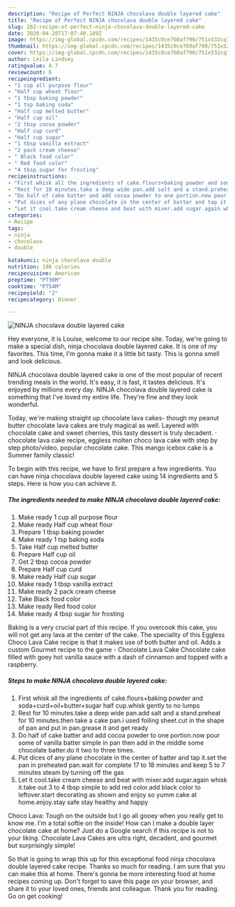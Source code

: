 ```yaml
---
description: "Recipe of Perfect NINJA chocolava double layered cake"
title: "Recipe of Perfect NINJA chocolava double layered cake"
slug: 262-recipe-of-perfect-ninja-chocolava-double-layered-cake
date: 2020-04-28T17:07:40.189Z
image: https://img-global.cpcdn.com/recipes/1435c0ce760af790/751x532cq70/ninja-chocolava-double-layered-cake-recipe-main-photo.jpg
thumbnail: https://img-global.cpcdn.com/recipes/1435c0ce760af790/751x532cq70/ninja-chocolava-double-layered-cake-recipe-main-photo.jpg
cover: https://img-global.cpcdn.com/recipes/1435c0ce760af790/751x532cq70/ninja-chocolava-double-layered-cake-recipe-main-photo.jpg
author: Leila Lindsey
ratingvalue: 4.7
reviewcount: 6
recipeingredient:
- "1 cup all purpose flour"
- "Half cup wheat flour"
- "1 tbsp baking powder"
- "1 tsp baking soda"
- "Half cup melted butter"
- "Half cup oil"
- "2 tbsp cocoa powder"
- "Half cup curd"
- "Half cup sugar"
- "1 tbsp vanilla extract"
- "2 pack cream cheese"
- " Black food color"
- " Red food color"
- "4 tbsp sugar for frosting"
recipeinstructions:
- "First whisk all the ingredients of cake.flours+baking powder and soda+curd+oil+butter+sugar half cup.whisk gently to no lumps"
- "Rest for 10 minutes.take a deep wide pan.add salt and a stand.preheat for 10 minutes.then take a cake pan.i used foiling sheet.cut in the shape of pan and put in pan.grease it and get ready"
- "Do half of cake batter and add cocoa powder to one portion.now pour some of vanilla batter simple in pan then add in the middle some chocolate batter.do it two to three times."
- "Put dices of any plane chocolate in the center of batter and tap it.set the pan in preheated pan.wait for complete 17 to 18 minutes and keep 5 to 7 minutes steam by turning off the gas"
- "Let it cool.take cream cheese and beat with mixer.add sugar.again whisk it.take out 3 to 4 tbsp simple to add red color.add black color to leftover.start decorating as shown and enjoy so yumm cake at home.enjoy.stay safe stay healthy and happy"
categories:
- Recipe
tags:
- ninja
- chocolava
- double

katakunci: ninja chocolava double 
nutrition: 198 calories
recipecuisine: American
preptime: "PT36M"
cooktime: "PT54M"
recipeyield: "2"
recipecategory: Dinner

---
```



![NINJA chocolava double layered cake](https://img-global.cpcdn.com/recipes/1435c0ce760af790/751x532cq70/ninja-chocolava-double-layered-cake-recipe-main-photo.jpg)

Hey everyone, it is Louise, welcome to our recipe site. Today, we're going to make a special dish, ninja chocolava double layered cake. It is one of my favorites. This time, I'm gonna make it a little bit tasty. This is gonna smell and look delicious.

NINJA chocolava double layered cake is one of the most popular of recent trending meals in the world. It's easy, it is fast, it tastes delicious. It's enjoyed by millions every day. NINJA chocolava double layered cake is something that I've loved my entire life. They're fine and they look wonderful.

Today, we&#39;re making straight up chocolate lava cakes- though my peanut butter chocolate lava cakes are truly magical as well. Layered with chocolate cake and sweet cherries, this tasty dessert is truly decadent. · chocolate lava cake recipe, eggless molten choco lava cake with step by step photo/video. popular chocolate cake. This mango icebox cake is a Summer family classic!


To begin with this recipe, we have to first prepare a few ingredients. You can have ninja chocolava double layered cake using 14 ingredients and 5 steps. Here is how you can achieve it.

<!--inarticleads1-->

##### The ingredients needed to make NINJA chocolava double layered cake:

1. Make ready 1 cup all purpose flour
1. Make ready Half cup wheat flour
1. Prepare 1 tbsp baking powder
1. Make ready 1 tsp baking soda
1. Take Half cup melted butter
1. Prepare Half cup oil
1. Get 2 tbsp cocoa powder
1. Prepare Half cup curd
1. Make ready Half cup sugar
1. Make ready 1 tbsp vanilla extract
1. Make ready 2 pack cream cheese
1. Take  Black food color
1. Make ready  Red food color
1. Make ready 4 tbsp sugar for frosting


Baking is a very crucial part of this recipe. If you overcook this cake, you will not get any lava at the center of the cake. The speciality of this Eggless Choco Lava Cake recipe is that it makes use of both butter and oil. Adds a custom Gourmet recipe to the game - Chocolate Lava Cake Chocolate cake filled with goey hot vanilla sauce with a dash of cinnamon and topped with a raspberry. 

<!--inarticleads2-->

##### Steps to make NINJA chocolava double layered cake:

1. First whisk all the ingredients of cake.flours+baking powder and soda+curd+oil+butter+sugar half cup.whisk gently to no lumps
1. Rest for 10 minutes.take a deep wide pan.add salt and a stand.preheat for 10 minutes.then take a cake pan.i used foiling sheet.cut in the shape of pan and put in pan.grease it and get ready
1. Do half of cake batter and add cocoa powder to one portion.now pour some of vanilla batter simple in pan then add in the middle some chocolate batter.do it two to three times.
1. Put dices of any plane chocolate in the center of batter and tap it.set the pan in preheated pan.wait for complete 17 to 18 minutes and keep 5 to 7 minutes steam by turning off the gas
1. Let it cool.take cream cheese and beat with mixer.add sugar.again whisk it.take out 3 to 4 tbsp simple to add red color.add black color to leftover.start decorating as shown and enjoy so yumm cake at home.enjoy.stay safe stay healthy and happy


Choco Lava: Tough on the outside but I go all gooey when you really get to know me. I&#39;m a total softie on the inside! How can I make a double layer chocolate cake at home? Just do a Google search if this recipe is not to your liking. Chocolate Lava Cakes are ultra right, decadent, and gourmet but surprisingly simple! 

So that is going to wrap this up for this exceptional food ninja chocolava double layered cake recipe. Thanks so much for reading. I am sure that you can make this at home. There's gonna be more interesting food at home recipes coming up. Don't forget to save this page on your browser, and share it to your loved ones, friends and colleague. Thank you for reading. Go on get cooking!
